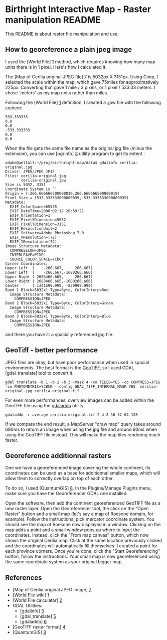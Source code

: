 Birthright Interactive Map - Raster manipulation README
=======================================================

This README is about raster file manipulation and use.


How to georeference a plain jpeg image
--------------------------------------

I used the [World File] [1] method, which requires knowing how many map units
there is in 1 pixel. Here's how I calculated it.

The [Map of Cerilia original JPEG file] [7] is 5032px X 3151px. Using Gimp, I
selected the scale within the map, which gave 75miles for approximatively 225px.
Converting that gave 1 mile / 3 pixels, or 1 pixel / 533.33 meters. I chose
'meters' as my map units rather than miles.

Following the [World File] [1] definition, I created a .jpw file with the
following content:

    533.333333
    0.0
    0.0
    -533.333333
    0.0
    0.0

When the file gets the same file name as the original jpg file (minus the
extension), you can use [ogrinfo] [3] utility program to get its extent :

    adube@weltall:~/proj/birthright-map/data$ gdalinfo cerilia-original.jpg
    Driver: JPEG/JPEG JFIF
    Files: cerilia-original.jpg
           cerilia-original.jpw
    Size is 5032, 3151
    Coordinate System is `'
    Origin = (-266.666666500000019,266.666666500000019)
    Pixel Size = (533.333333000000039,-533.333333000000039)
    Metadata:
      EXIF_ColorSpace=65535
      EXIF_DateTime=2006:02:12 20:59:21
      EXIF_Orientation=1
      EXIF_PixelXDimension=5032
      EXIF_PixelYDimension=3151
      EXIF_ResolutionUnit=2
      EXIF_Software=Adobe Photoshop 7.0
      EXIF_XResolution=(72)
      EXIF_YResolution=(72)
    Image Structure Metadata:
      COMPRESSION=JPEG
      INTERLEAVE=PIXEL
      SOURCE_COLOR_SPACE=YCbCr
    Corner Coordinates:
    Upper Left  (    -266.667,     266.667) 
    Lower Left  (    -266.667,-1680266.666) 
    Upper Right ( 2683466.665,     266.667) 
    Lower Right ( 2683466.665,-1680266.666) 
    Center      ( 1341599.999, -839999.999) 
    Band 1 Block=5032x1 Type=Byte, ColorInterp=Red
      Image Structure Metadata:
        COMPRESSION=JPEG
    Band 2 Block=5032x1 Type=Byte, ColorInterp=Green
      Image Structure Metadata:
        COMPRESSION=JPEG
    Band 3 Block=5032x1 Type=Byte, ColorInterp=Blue
      Image Structure Metadata:
        COMPRESSION=JPEG

and there you have it: a spacially referenced jpg file.


GeoTiff - better performance
----------------------------
JPEG files are okay, but have poor performance when used in spacial
environments. The best format is the [GeoTIFF][4], so I used GDAL
[gdal_translate] tool to convert it.

    gdal_translate -b 1 -b 2 -b 3 -mask 4 -co TILED=YES -co COMPRESS=JPEG -co PHOTOMETRIC=YCBCR --config GDAL_TIFF_INTERNAL_MASK YES  cerilia-original.jpg cerilia-original.tif

For even more performances, overview images can be added within the GeoTIFF
file using the [gdaladdo][6] utility.

    gdaladdo -r average cerilia-original.tif 2 4 8 16 32 64 128

If we compare the end result, a MapServer "draw map" query takes around 680ms
to return an image when using the jpg file and around 90ms when using the 
GeoTIFF file instead. This will make the map tiles rendering much faster.


Georeference additionnal rasters
--------------------------------
One we have a georeferenced image covering the whole continent, its coordinates
can be used as a base for additionnal smaller maps, which will allow them to
correctly overlap on top of each other.

To do so, I used [QuantumGIS] [8]. In the Plugins/Manage Plugins menu, make sure
you have the Georeferencer GDAL one installed.

Open the software, then add the continent georeferenced GeoTIFF file as a new
raster layer.  Open the Georeferencer tool, the click on the "Open Raster"
button and a small map (let's say a map of Roesone domain, for example). 
Follow the instructions, pick mercator coordinate system. You should see the
map of Roesone now displayed in a window. Clicking on the map adds a point
and a small window pops up where to input the coordinates. Instead, click the
"From map canvas" button, which now shows the original Cerilia map. Click at the
same location previously clicked and the coordinates will automatically fill
themselves. I created a point for each province corners. Once you're done,
click the "Start Georeferencing" button, follow the instructions. Your small
map is now georeferenced using the same coordinate system as your original
bigger map.


References
----------

*   [Map of Cerilia original JPEG image] [7]
*   [World File wiki] [1]
*   [World File calculator] [2]
*   GDAL Utilities:
    *   [gdalinfo] [3]
    *   [gdal_translate] [5]
    *   [gdaladdo] [6]
*   [GeoTIFF raster format] [4]
*   [QuantumGIS] [8]

[1]: http://en.wikipedia.org/wiki/World_file "World File wiki page"
[2]: http://egb13.net/2009/03/worldfile-calculator/ "World File calculator"
[3]: http://www.gdal.org/gdalinfo.html "gdalinfo, an utility listing information about a raster dataset"
[4]: http://en.wikipedia.org/wiki/GeoTIFF "GeoTIFF, best raster format"
[5]: http://www.gdal.org/gdal_translate.html "gdal_translate, GDAL utility to convert raster data between different formats"
[6]: http://www.gdal.org/gdaladdo.html "gdaladdo, builds overview images"
[7]: http://community.wizards.com/bright/go/gallery/item/86320415?pref_tab=photos "Map of Cerilia, Compiled by Drakkan"
[8]: http://www.qgis.org/ "QuantumGIS, an Open Source Geographic Information System"